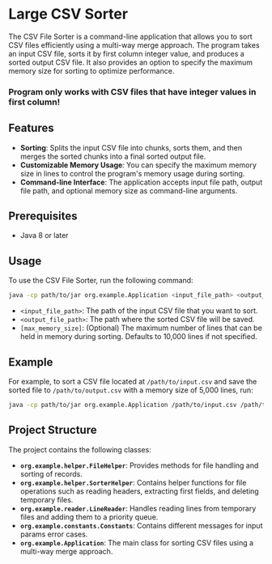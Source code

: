 # Large CSV Sorter

The CSV File Sorter is a command-line application that allows you to sort CSV files efficiently using a multi-way merge approach. The program takes an input CSV file, sorts it by first column integer value, and produces a sorted output CSV file. It also provides an option to specify the maximum memory size for sorting to optimize performance.

<h3>Program only works with CSV files that have integer values in first column!</h3>

## Features

- **Sorting**: Splits the input CSV file into chunks, sorts them, and then merges the sorted chunks into a final sorted output file.
- **Customizable Memory Usage**: You can specify the maximum memory size in lines to control the program's memory usage during sorting.
- **Command-line Interface**: The application accepts input file path, output file path, and optional memory size as command-line arguments.

## Prerequisites

- Java 8 or later

## Usage

To use the CSV File Sorter, run the following command:

```sh
java -cp path/to/jar org.example.Application <input_file_path> <output_file_path> [max_memory_size]
```

- `<input_file_path>`: The path of the input CSV file that you want to sort.
- `<output_file_path>`: The path where the sorted CSV file will be saved.
- `[max_memory_size]`: (Optional) The maximum number of lines that can be held in memory during sorting. Defaults to 10,000 lines if not specified.

## Example

For example, to sort a CSV file located at `/path/to/input.csv` and save the sorted file to `/path/to/output.csv` with a memory size of 5,000 lines, run:

```sh
java -cp path/to/jar org.example.Application /path/to/input.csv /path/to/output.csv 5000
```

## Project Structure

The project contains the following classes:

- **`org.example.helper.FileHelper`**: Provides methods for file handling and sorting of records.
- **`org.example.helper.SorterHelper`**: Contains helper functions for file operations such as reading headers, extracting first fields, and deleting temporary files.
- **`org.example.reader.LineReader`**: Handles reading lines from temporary files and adding them to a priority queue.
- **`org.example.constants.Constants`**: Contains different messages for input params error cases.
- **`org.example.Application`**: The main class for sorting CSV files using a multi-way merge approach.